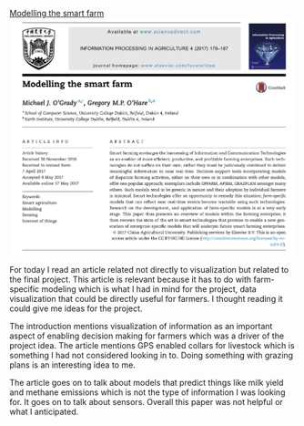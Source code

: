[Modelling the smart farm](https://www.sciencedirect.com/science/article/pii/S2214317316301287)
![wk10](img/wk10.png)

For today I read an article related not directly to visualization but related to the final project. This article is relevant because it has to do with farm-specific modeling which is what I had in mind for the project, data visualization that could be directly useful for farmers. I thought reading it could give me ideas for the project. 

The introduction mentions visualization of information as an important aspect of enabling decision making for farmers which was a driver of the project idea. The article mentions GPS enabled collars for livestock which is something I had not considered looking in to. Doing something with grazing plans is an interesting idea to me. 

The article goes on to talk about models that predict things like milk yield and methane emissions which is not the type of information I was looking for. It goes on to talk about sensors. Overall this paper was not helpful or what I anticipated. 
